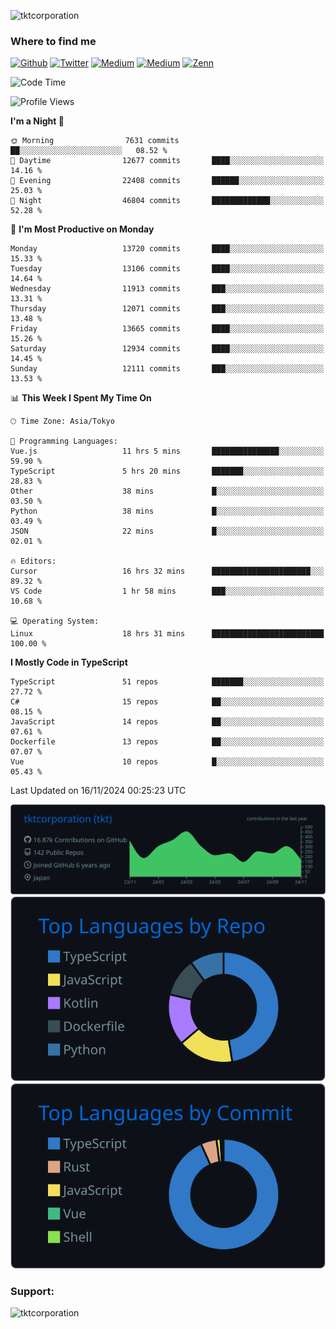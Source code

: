 <p align="left"> <img src="https://komarev.com/ghpvc/?username=tktcorporation&label=Profile%20views&color=0e75b6&style=flat" alt="tktcorporation" /> </p>

<h3>Where to find me</h3>
<p>
<a href="https://github.com/tktcorporation" target="_blank"><img alt="Github" src="https://img.shields.io/badge/GitHub-%2312100E.svg?&style=for-the-badge&logo=Github&logoColor=white" /></a>
<a href="https://twitter.com/tktcorporation" target="_blank"><img alt="Twitter" src="https://img.shields.io/badge/twitter-%231DA1F2.svg?&style=for-the-badge&logo=twitter&logoColor=white" /></a>
<a href="https://www.linkedin.com/in/tktcorporation" target="_blank"><img alt="Medium" src="https://img.shields.io/badge/linkdin-0a66c2.svg?&style=for-the-badge&logo=linkedin&logoColor=white" /></a>
<a href="https://qiita.com/tktcorporation" target="_blank"><img alt="Medium" src="https://img.shields.io/badge/qiita-55C500.svg?&style=for-the-badge&logo=qiita&logoColor=white" /></a>
<a href="https://zenn.dev/tktcorporation" target="_blank"><img alt="Zenn" src="https://img.shields.io/badge/Zenn-3EA8FF.svg?&style=for-the-badge&logo=Zenn&logoColor=white" /></a>
</p>
  
<!--START_SECTION:waka-->
![Code Time](http://img.shields.io/badge/Code%20Time-1%2C853%20hrs%2054%20mins-blue)

![Profile Views](http://img.shields.io/badge/Profile%20Views-20-blue)

**I'm a Night 🦉** 

```text
🌞 Morning                7631 commits        ██░░░░░░░░░░░░░░░░░░░░░░░   08.52 % 
🌆 Daytime                12677 commits       ████░░░░░░░░░░░░░░░░░░░░░   14.16 % 
🌃 Evening                22408 commits       ██████░░░░░░░░░░░░░░░░░░░   25.03 % 
🌙 Night                  46804 commits       █████████████░░░░░░░░░░░░   52.28 % 
```
📅 **I'm Most Productive on Monday** 

```text
Monday                   13720 commits       ████░░░░░░░░░░░░░░░░░░░░░   15.33 % 
Tuesday                  13106 commits       ████░░░░░░░░░░░░░░░░░░░░░   14.64 % 
Wednesday                11913 commits       ███░░░░░░░░░░░░░░░░░░░░░░   13.31 % 
Thursday                 12071 commits       ███░░░░░░░░░░░░░░░░░░░░░░   13.48 % 
Friday                   13665 commits       ████░░░░░░░░░░░░░░░░░░░░░   15.26 % 
Saturday                 12934 commits       ████░░░░░░░░░░░░░░░░░░░░░   14.45 % 
Sunday                   12111 commits       ███░░░░░░░░░░░░░░░░░░░░░░   13.53 % 
```


📊 **This Week I Spent My Time On** 

```text
🕑︎ Time Zone: Asia/Tokyo

💬 Programming Languages: 
Vue.js                   11 hrs 5 mins       ███████████████░░░░░░░░░░   59.90 % 
TypeScript               5 hrs 20 mins       ███████░░░░░░░░░░░░░░░░░░   28.83 % 
Other                    38 mins             █░░░░░░░░░░░░░░░░░░░░░░░░   03.50 % 
Python                   38 mins             █░░░░░░░░░░░░░░░░░░░░░░░░   03.49 % 
JSON                     22 mins             █░░░░░░░░░░░░░░░░░░░░░░░░   02.01 % 

🔥 Editors: 
Cursor                   16 hrs 32 mins      ██████████████████████░░░   89.32 % 
VS Code                  1 hr 58 mins        ███░░░░░░░░░░░░░░░░░░░░░░   10.68 % 

💻 Operating System: 
Linux                    18 hrs 31 mins      █████████████████████████   100.00 % 
```

**I Mostly Code in TypeScript** 

```text
TypeScript               51 repos            ███████░░░░░░░░░░░░░░░░░░   27.72 % 
C#                       15 repos            ██░░░░░░░░░░░░░░░░░░░░░░░   08.15 % 
JavaScript               14 repos            ██░░░░░░░░░░░░░░░░░░░░░░░   07.61 % 
Dockerfile               13 repos            ██░░░░░░░░░░░░░░░░░░░░░░░   07.07 % 
Vue                      10 repos            █░░░░░░░░░░░░░░░░░░░░░░░░   05.43 % 
```




 Last Updated on 16/11/2024 00:25:23 UTC
<!--END_SECTION:waka-->

[![](https://raw.githubusercontent.com/tktcorporation/tktcorporation/master/profile-summary-card-output/github_dark/0-profile-details.svg)](https://github.com/vn7n24fzkq/github-profile-summary-cards)
[![](https://raw.githubusercontent.com/tktcorporation/tktcorporation/master/profile-summary-card-output/github_dark/1-repos-per-language.svg)](https://github.com/vn7n24fzkq/github-profile-summary-cards) [![](https://raw.githubusercontent.com/tktcorporation/tktcorporation/master/profile-summary-card-output/github_dark/2-most-commit-language.svg)](https://github.com/vn7n24fzkq/github-profile-summary-cards)

<h3 align="left">Support:</h3>
<p><a href="https://www.buymeacoffee.com/tktcorporation"> <img align="left" src="https://cdn.buymeacoffee.com/buttons/v2/default-yellow.png" height="50" width="210" alt="tktcorporation" /></a></p><br><br>
